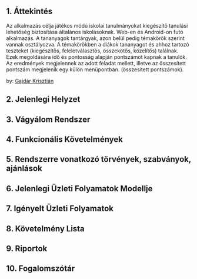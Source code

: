 ## 1. Áttekintés

Az alkalmazás célja játékos módú iskolai tanulmányokat kiegészítő tanulási lehetőség biztosítása általános iskolásoknak.
Web-en és Android-on futó alkalmazás. A tananyagok tantárgyak, azon belül pedig témakörök szerint vannak osztályozva. A témakörökben a diákok tananyagot és ahhoz tartozó teszteket (kiegészítős, feleletválasztós, összekötős, közelítős) találnak. Ezek megoldására idő és pontosság alapján pontszámot kapnak a tanulók. Az eredmények megjelennek az adott feladat mellett, illetve az összesített pontszám megjelenik egy külön menüpontban. (összesített pontszámok).

by: [Gajdár Krisztián](https://www.github.com/gajdikuka)

## 2. Jelenlegi Helyzet

## 3. Vágyálom Rendszer 

## 4. Funkcionális Követelmények

## 5. Rendszerre vonatkozó törvények, szabványok, ajánlások

## 6. Jelenlegi Üzleti Folyamatok Modellje

## 7. Igényelt Üzleti Folyamatok

## 8. Követelmény Lista

## 9. Riportok

## 10. Fogalomszótár
